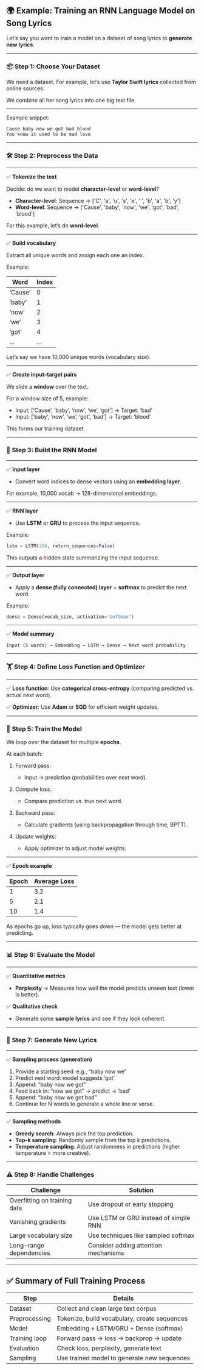 ## 🌍 **Example: Training an RNN Language Model on Song Lyrics**

Let’s say you want to train a model on a dataset of song lyrics to **generate new lyrics**.

---

### 📦 **Step 1: Choose Your Dataset**

We need a dataset.
For example, let’s use **Taylor Swift lyrics** collected from online sources.

We combine all her song lyrics into one big text file.

---

Example snippet:

```
Cause baby now we got bad blood
You know it used to be mad love
```

---

### 🛠 **Step 2: Preprocess the Data**

---

✅ **Tokenize the text**

Decide: do we want to model **character-level** or **word-level**?

* **Character-level**: Sequence → \['C', 'a', 'u', 's', 'e', ' ', 'b', 'a', 'b', 'y']
* **Word-level**: Sequence → \['Cause', 'baby', 'now', 'we', 'got', 'bad', 'blood']

For this example, let’s do **word-level**.

---

✅ **Build vocabulary**

Extract all unique words and assign each one an index.

Example:

| Word    | Index |
| ------- | ----- |
| ‘Cause’ | 0     |
| ‘baby’  | 1     |
| ‘now’   | 2     |
| ‘we’    | 3     |
| ‘got’   | 4     |
| …       | …     |

Let’s say we have 10,000 unique words (vocabulary size).

---

✅ **Create input–target pairs**

We slide a **window** over the text.

For a window size of 5, example:

* Input: \[‘Cause’, ‘baby’, ‘now’, ‘we’, ‘got’] → Target: ‘bad’
* Input: \[‘baby’, ‘now’, ‘we’, ‘got’, ‘bad’] → Target: ‘blood’

This forms our training dataset.

---

### 🧠 **Step 3: Build the RNN Model**

---

✅ **Input layer**

* Convert word indices to dense vectors using an **embedding layer**.

For example, 10,000 vocab → 128-dimensional embeddings.

---

✅ **RNN layer**

* Use **LSTM** or **GRU** to process the input sequence.

Example:

```python
lstm = LSTM(256, return_sequences=False)
```

This outputs a hidden state summarizing the input sequence.

---

✅ **Output layer**

* Apply a **dense (fully connected) layer** + **softmax** to predict the next word.

Example:

```python
dense = Dense(vocab_size, activation='softmax')
```

---

✅ **Model summary**

```
Input (5 words) → Embedding → LSTM → Dense → Next word probability
```

---

### 🏋️ **Step 4: Define Loss Function and Optimizer**

---

✅ **Loss function**:
Use **categorical cross-entropy** (comparing predicted vs. actual next word).

✅ **Optimizer**:
Use **Adam** or **SGD** for efficient weight updates.

---

### 🔁 **Step 5: Train the Model**

We loop over the dataset for multiple **epochs**.

At each batch:

1. Forward pass:

   * Input → prediction (probabilities over next word).
2. Compute loss:

   * Compare prediction vs. true next word.
3. Backward pass:

   * Calculate gradients (using backpropagation through time, BPTT).
4. Update weights:

   * Apply optimizer to adjust model weights.

---

✅ **Epoch example**

| Epoch | Average Loss |
| ----- | ------------ |
| 1     | 3.2          |
| 5     | 2.1          |
| 10    | 1.4          |

As epochs go up, loss typically goes down — the model gets better at predicting.

---

### 📊 **Step 6: Evaluate the Model**

---

✅ **Quantitative metrics**

* **Perplexity** → Measures how well the model predicts unseen text (lower is better).

✅ **Qualitative check**

* Generate some **sample lyrics** and see if they look coherent.

---

### 🔮 **Step 7: Generate New Lyrics**

---

✅ **Sampling process (generation)**

1. Provide a starting seed: e.g., “baby now we”
2. Predict next word: model suggests ‘got’
3. Append: “baby now we got”
4. Feed back in: “now we got” → predict → ‘bad’
5. Append: “baby now we got bad”
6. Continue for N words to generate a whole line or verse.

---

✅ **Sampling methods**

* **Greedy search**: Always pick the top prediction.
* **Top-k sampling**: Randomly sample from the top k predictions.
* **Temperature sampling**: Adjust randomness in predictions (higher temperature = more creative).

---

### ⚠️ **Step 8: Handle Challenges**

| Challenge                    | Solution                              |
| ---------------------------- | ------------------------------------- |
| Overfitting on training data | Use dropout or early stopping         |
| Vanishing gradients          | Use LSTM or GRU instead of simple RNN |
| Large vocabulary size        | Use techniques like sampled softmax   |
| Long-range dependencies      | Consider adding attention mechanisms  |

---


## ✅ **Summary of Full Training Process**

| Step          | Details                                      |
| ------------- | -------------------------------------------- |
| Dataset       | Collect and clean large text corpus          |
| Preprocessing | Tokenize, build vocabulary, create sequences |
| Model         | Embedding + LSTM/GRU + Dense (softmax)       |
| Training loop | Forward pass → loss → backprop → update      |
| Evaluation    | Check loss, perplexity, generate text        |
| Sampling      | Use trained model to generate new sequences  |
